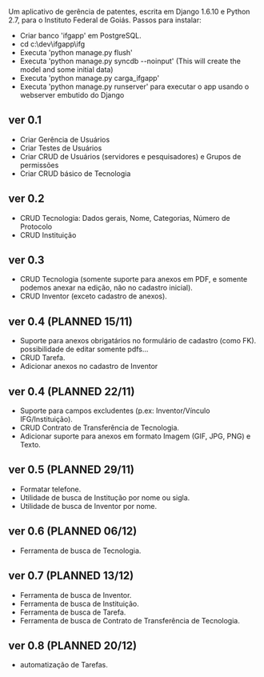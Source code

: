 Um aplicativo de gerência de patentes, escrita em Django 1.6.10 e Python 2.7, para o Instituto Federal de Goiás.
Passos para instalar:
* Criar banco 'ifgapp' em PostgreSQL.
* cd c:\dev\ifgapp\ifg
* Executa 'python manage.py flush'
* Executa 'python manage.py syncdb --noinput' (This will create the model and some initial data)
* Executa 'python manage.py carga_ifgapp'
* Executa 'python manage.py runserver' para executar o app usando o webserver embutido do Django

ver 0.1
-----------------------------
- Criar Gerência de Usuários
- Criar Testes de Usuários
- Criar CRUD de Usuários (servidores e pesquisadores) e Grupos de permissões
- Criar CRUD básico de Tecnologia

ver 0.2
-----------------------------
- CRUD Tecnologia: Dados gerais, Nome, Categorias, Número de Protocolo
- CRUD Instituição

ver 0.3
-----------------------------
- CRUD Tecnologia
(somente suporte para anexos em PDF, e somente podemos anexar na edição, não no cadastro inicial).
- CRUD Inventor (exceto cadastro de anexos).

ver 0.4 (PLANNED 15/11)
-----------------------------
- Suporte para anexos obrigatários no formulário de cadastro (como FK).
possibilidade de editar
somente pdfs...
- CRUD Tarefa.
- Adicionar anexos no cadastro de Inventor

ver 0.4 (PLANNED 22/11)
-----------------------------
- Suporte para campos excludentes (p.ex: Inventor/Vínculo IFG/Instituição).
- CRUD Contrato de Transferência de Tecnologia.
- Adicionar suporte para anexos em formato Imagem (GIF, JPG, PNG) e Texto.

ver 0.5 (PLANNED 29/11)
-----------------------------
- Formatar telefone.
- Utilidade de busca de Institução por nome ou sigla.
- Utilidade de busca de Inventor por nome.

ver 0.6 (PLANNED 06/12)
-----------------------------
- Ferramenta de busca de Tecnologia.

ver 0.7 (PLANNED 13/12)
-----------------------------
- Ferramenta de busca de Inventor.
- Ferramenta de busca de Instituição.
- Ferramenta de busca de Tarefa.
- Ferramenta de busca de Contrato de Transferência de Tecnologia.

ver 0.8 (PLANNED 20/12)
-----------------------------
- automatização de Tarefas.













